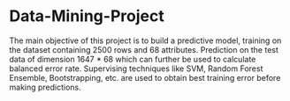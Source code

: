 # Data-Mining-Project

The main objective of this project is to build a predictive model, training on the dataset containing 2500 rows and 68 attributes.
Prediction on the test data of dimension 1647 * 68 which can further be used to calculate balanced error rate.
Supervising techniques like SVM, Random Forest Ensemble, Bootstrapping, etc. are used to obtain best training error before making predictions.
